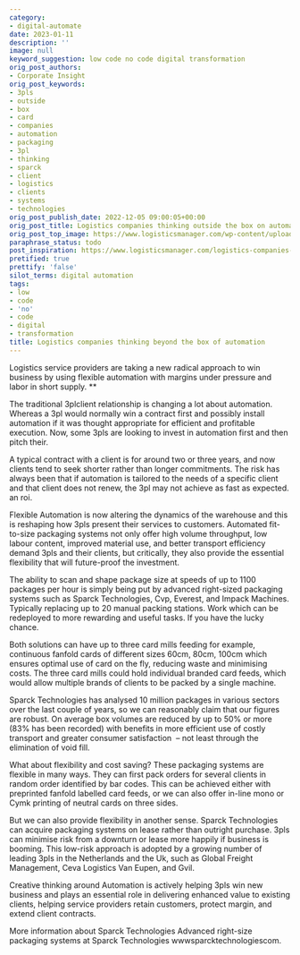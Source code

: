 ```yaml
---
category:
- digital-automate
date: 2023-01-11
description: ''
image: null
keyword_suggestion: low code no code digital transformation
orig_post_authors:
- Corporate Insight
orig_post_keywords:
- 3pls
- outside
- box
- card
- companies
- automation
- packaging
- 3pl
- thinking
- sparck
- client
- logistics
- clients
- systems
- technologies
orig_post_publish_date: 2022-12-05 09:00:05+00:00
orig_post_title: Logistics companies thinking outside the box on automation
orig_post_top_image: https://www.logisticsmanager.com/wp-content/uploads/2022/11/Image-Sparck-1404-x-672.jpg
paraphrase_status: todo
post_inspiration: https://www.logisticsmanager.com/logistics-companies-thinking-outside-the-box-on-automation/
pretified: true
prettify: 'false'
silot_terms: digital automation
tags:
- low
- code
- 'no'
- code
- digital
- transformation
title: Logistics companies thinking beyond the box of automation
---
```


Logistics service providers are taking a new radical approach to win business by using flexible automation with margins under pressure and labor in short supply. **



The traditional 3plclient relationship is changing a lot about automation. Whereas a 3pl would normally win a contract first and possibly install automation if it was thought appropriate for efficient and profitable execution. Now, some 3pls are looking to invest in automation first and then pitch their.


A typical contract with a client is for around two or three years, and now clients tend to seek shorter rather than longer commitments. The risk has always been that if automation is tailored to the needs of a specific client and that client does not renew, the 3pl may not achieve as fast as expected. an roi.


Flexible Automation is now altering the dynamics of the warehouse and this is reshaping how 3pls present their services to customers. Automated fit-to-size packaging systems not only offer high volume throughput, low labour content, improved material use, and better transport efficiency demand 3pls and their clients, but critically, they also provide the essential flexibility that will future-proof the investment.


The ability to scan and shape package size at speeds of up to 1100 packages per hour is simply being put by advanced right-sized packaging systems such as Sparck Technologies, Cvp, Everest, and Impack Machines. Typically replacing up to 20 manual packing stations. Work which can be redeployed to more rewarding and useful tasks. If you have the lucky chance.


Both solutions can have up to three card mills feeding for example, continuous fanfold cards of different sizes 60cm, 80cm, 100cm which ensures optimal use of card on the fly, reducing waste and minimising costs. The three card mills could hold individual branded card feeds, which would allow multiple brands of clients to be packed by a single machine.


Sparck Technologies has analysed 10 million packages in various sectors over the last couple of years, so we can reasonably claim that our figures are robust. On average box volumes are reduced by up to 50% or more (83% has been recorded) with benefits in more efficient use of costly transport and greater consumer satisfaction  – not least through the elimination of void fill.


What about flexibility and cost saving? These packaging systems are flexible in many ways. They can first pack orders for several clients in random order identified by bar codes. This can be achieved either with preprinted fanfold labelled card feeds, or we can also offer in-line mono or Cymk printing of neutral cards on three sides.


But we can also provide flexibility in another sense. Sparck Technologies can acquire packaging systems on lease rather than outright purchase. 3pls can minimise risk from a downturn or lease more happily if business is booming. This low-risk approach is adopted by a growing number of leading 3pls in the Netherlands and the Uk, such as Global Freight Management, Ceva Logistics Van Eupen, and Gvil.


Creative thinking around Automation is actively helping 3pls win new business and plays an essential role in delivering enhanced value to existing clients, helping service providers retain customers, protect margin, and extend client contracts.


More information about Sparck Technologies Advanced right-size packaging systems at Sparck Technologies wwwsparcktechnologiescom.